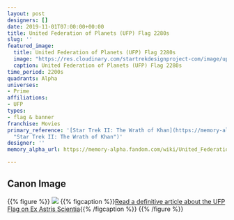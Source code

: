 ```yaml
---
layout: post
designers: []
date: 2019-11-01T07:00:00+00:00
title: United Federation of Planets (UFP) Flag 2280s
slug: ''
featured_image:
  title: United Federation of Planets (UFP) Flag 2280s
  image: "https://res.cloudinary.com/startrekdesignproject-com/image/upload/v1572638441/UFPFlag2280s.png"
  caption: United Federation of Planets (UFP) Flag 2280s
time_period: 2200s
quadrants: Alpha
universes:
- Prime
affiliations:
- UFP
types:
- flag & banner
franchise: Movies
primary_reference: '[Star Trek II: The Wrath of Khan](https://memory-alpha.fandom.com/wiki/Star_Trek_II:_The_Wrath_of_Khan
  "Star Trek II: The Wrath of Khan")'
designer: ''
memory_alpha_url: https://memory-alpha.fandom.com/wiki/United_Federation_of_Planets

---
```

## Canon Image

{{% figure %}}
![](https://res.cloudinary.com/startrekdesignproject-com/image/upload/v1572638442/2285-coffin-sttwok.jpg) {{% figcaption %}}[Read a definitive article about the UFP Flag on Ex Astris Scientia](http://www.ex-astris-scientia.org/inconsistencies/NEW_federation_flag.htm){{% /figcaption %}} {{% /figure %}}